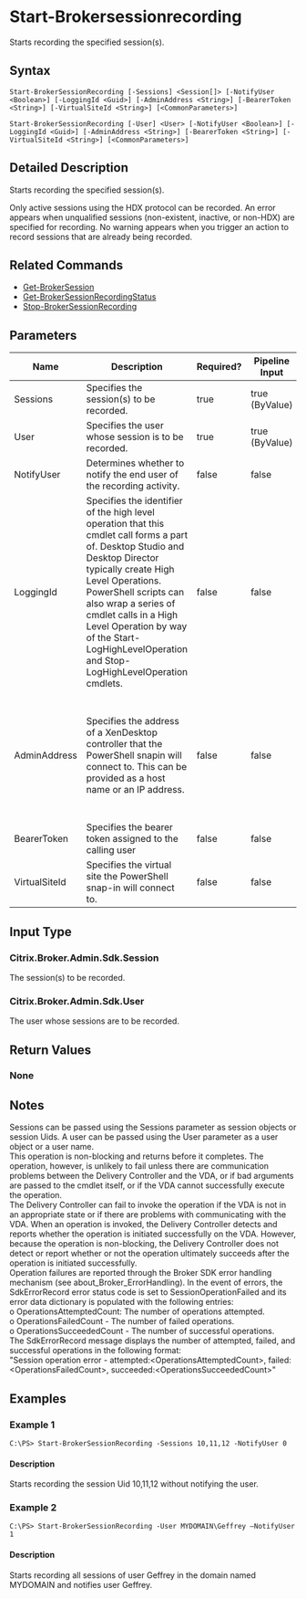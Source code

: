 ﻿
# Start-Brokersessionrecording
Starts recording the specified session(s).
## Syntax
```
Start-BrokerSessionRecording [-Sessions] <Session[]> [-NotifyUser <Boolean>] [-LoggingId <Guid>] [-AdminAddress <String>] [-BearerToken <String>] [-VirtualSiteId <String>] [<CommonParameters>]

Start-BrokerSessionRecording [-User] <User> [-NotifyUser <Boolean>] [-LoggingId <Guid>] [-AdminAddress <String>] [-BearerToken <String>] [-VirtualSiteId <String>] [<CommonParameters>]
```
## Detailed Description
Starts recording the specified session(s).

Only active sessions using the HDX protocol can be recorded. An error appears when unqualified sessions (non-existent, inactive, or non-HDX) are specified for recording. No warning appears when you trigger an action to record sessions that are already being recorded.


## Related Commands

* [Get-BrokerSession](./Get-BrokerSession/)
* [Get-BrokerSessionRecordingStatus](./Get-BrokerSessionRecordingStatus/)
* [Stop-BrokerSessionRecording](./Stop-BrokerSessionRecording/)
## Parameters
| Name   | Description | Required? | Pipeline Input | Default Value |
| --- | --- | --- | --- | --- |
| Sessions | Specifies the session(s) to be recorded. | true | true (ByValue) |  |
| User | Specifies the user whose session is to be recorded. | true | true (ByValue) |  |
| NotifyUser | Determines whether to notify the end user of the recording activity. | false | false | true |
| LoggingId | Specifies the identifier of the high level operation that this cmdlet call forms a part of. Desktop Studio and Desktop Director typically create High Level Operations. PowerShell scripts can also wrap a series of cmdlet calls in a High Level Operation by way of the Start-LogHighLevelOperation and Stop-LogHighLevelOperation cmdlets. | false | false |  |
| AdminAddress | Specifies the address of a XenDesktop controller that the PowerShell snapin will connect to. This can be provided as a host name or an IP address. | false | false | Localhost. Once a value is provided by any cmdlet, this value will become the default. |
| BearerToken | Specifies the bearer token assigned to the calling user | false | false |  |
| VirtualSiteId | Specifies the virtual site the PowerShell snap-in will connect to. | false | false |  |

## Input Type

### Citrix.Broker.Admin.Sdk.Session
The session(s) to be recorded.
### Citrix.Broker.Admin.Sdk.User
The user whose sessions are to be recorded.
## Return Values

### None

## Notes
Sessions can be passed using the Sessions parameter as session objects or session Uids. A user can be passed using the User parameter as a user object or a user name.<br>    This operation is non-blocking and returns before it completes. The operation, however, is unlikely to fail unless there are communication problems between the Delivery Controller and the VDA, or if bad arguments are passed to the cmdlet itself, or if the VDA cannot successfully execute the operation.<br>    The Delivery Controller can fail to invoke the operation if the VDA is not in an appropriate state or if there are problems with communicating with the VDA. When an operation is invoked, the Delivery Controller detects and reports whether the operation is initiated successfully on the VDA. However, because the operation is non-blocking, the Delivery Controller does not detect or report whether or not the operation ultimately succeeds after the operation is initiated successfully.<br>    Operation failures are reported through the Broker SDK error handling mechanism (see about\_Broker\_ErrorHandling). In the event of errors, the SdkErrorRecord error status code is set to SessionOperationFailed and its error data dictionary is populated with the following entries:<br>    o OperationsAttemptedCount: The number of operations attempted.<br>    o OperationsFailedCount - The number of failed operations.<br>    o OperationsSucceededCount - The number of successful operations.<br>    The SdkErrorRecord message displays the number of attempted, failed, and successful operations in the following format:<br>    "Session operation error - attempted:&lt;OperationsAttemptedCount&gt;, failed:&lt;OperationsFailedCount&gt;, succeeded:&lt;OperationsSucceededCount&gt;"
## Examples

### Example 1
```
C:\PS> Start-BrokerSessionRecording -Sessions 10,11,12 -NotifyUser 0
```
#### Description
Starts recording the session Uid 10,11,12 without notifying the user.
### Example 2
```
C:\PS> Start-BrokerSessionRecording -User MYDOMAIN\Geffrey –NotifyUser 1
```
#### Description
Starts recording all sessions of user Geffrey in the domain named MYDOMAIN and notifies user Geffrey.
